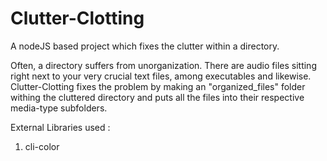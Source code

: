 # Clutter-Clotting
A nodeJS based project which fixes the clutter within a directory.

Often, a directory suffers from unorganization. There are audio files sitting right next to your very crucial text files, among executables and likewise.
Clutter-Clotting fixes the problem by making an "organized_files" folder withing the cluttered directory and puts all the files into their respective media-type subfolders.

External Libraries used :
  1. cli-color
